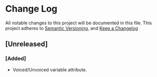 # Change Log
All notable changes to this project will be documented in this file.
This project adheres to [Semantic Versioning](http://semver.org/), and [Keep a Changelog](http://keepachangelog.com/en/0.3.0/)

## [Unreleased]
### [Added]
- Voiced/Unvoiced variable attribute.